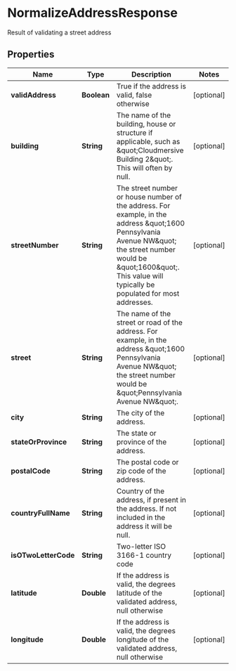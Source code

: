 

# NormalizeAddressResponse

Result of validating a street address

## Properties

| Name | Type | Description | Notes |
|------------ | ------------- | ------------- | -------------|
|**validAddress** | **Boolean** | True if the address is valid, false otherwise |  [optional] |
|**building** | **String** | The name of the building, house or structure if applicable, such as \&quot;Cloudmersive Building 2\&quot;.  This will often by null. |  [optional] |
|**streetNumber** | **String** | The street number or house number of the address.  For example, in the address \&quot;1600 Pennsylvania Avenue NW\&quot; the street number would be \&quot;1600\&quot;.  This value will typically be populated for most addresses. |  [optional] |
|**street** | **String** | The name of the street or road of the address.  For example, in the address \&quot;1600 Pennsylvania Avenue NW\&quot; the street number would be \&quot;Pennsylvania Avenue NW\&quot;. |  [optional] |
|**city** | **String** | The city of the address. |  [optional] |
|**stateOrProvince** | **String** | The state or province of the address. |  [optional] |
|**postalCode** | **String** | The postal code or zip code of the address. |  [optional] |
|**countryFullName** | **String** | Country of the address, if present in the address.  If not included in the address it will be null. |  [optional] |
|**isOTwoLetterCode** | **String** | Two-letter ISO 3166-1 country code |  [optional] |
|**latitude** | **Double** | If the address is valid, the degrees latitude of the validated address, null otherwise |  [optional] |
|**longitude** | **Double** | If the address is valid, the degrees longitude of the validated address, null otherwise |  [optional] |



